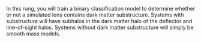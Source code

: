 In this rung, you will train a binary classification model to determine whether or not a simulated lens contains dark matter substructure. Systems with substructure will have subhalos in the dark matter halo of the deflector and line-of-sight halos. Systems without dark matter substructure will simply be smooth mass models.